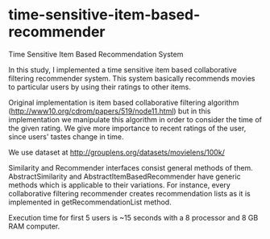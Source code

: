 # time-sensitive-item-based-recommender
Time Sensitive Item Based Recommendation System

In this study, I implemented a time sensitive item based collaborative filtering recommender system.
This system basically recommends movies to particular users by using their ratings to other items.

Original implementation is item based collaborative filtering algorithm (http://www10.org/cdrom/papers/519/node11.html) but in this implementation we manipulate this algorithm in order to consider the time of the given rating.
We give more importance to recent ratings of the user, since users' tastes change in time.

We use dataset at http://grouplens.org/datasets/movielens/100k/

Similarity and Recommender interfaces consist general methods of them.
AbstractSimilarity and AbstractItemBasedRecommender have generic methods which is applicable to their variations. For instance, every collaborative filtering recommender creates recommendation lists as it is implemented in getRecommendationList method.


Execution time for first 5 users is ~15 seconds with a 8 processor and 8 GB RAM computer.
